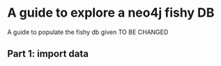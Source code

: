 # A guide to explore a neo4j fishy DB
A guide to populate the fishy db given TO BE CHANGED
## Part 1: import data
